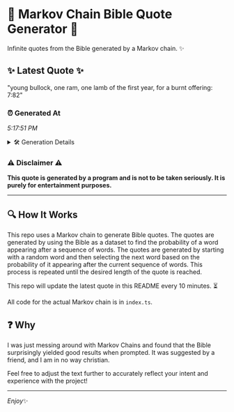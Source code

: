 # 📖 Markov Chain Bible Quote Generator 📖

Infinite quotes from the Bible generated by a Markov chain. ✨

## ✨ Latest Quote ✨
"young bullock, one ram, one lamb of the first year, for a burnt offering: 7:82"

### ⏰ Generated At
*5:17:51 PM*

<details>
    <summary>🛠️ Generation Details</summary>
    <p>
        <strong>🌱 Seed:</strong> young<br>
        <strong>🔄 Iterations:</strong> 14<br>
        <strong>📜 Context History:</strong><br>[ young ]: bullock,<br>[ young, bullock, ]: one<br>[ young, bullock,, one ]: ram,<br>[ young, bullock,, one, ram, ]: one<br>[ young, bullock,, one, ram,, one ]: lamb<br>[ young, bullock,, one, ram,, one, lamb ]: of<br>[ bullock,, one, ram,, one, lamb, of ]: the<br>[ one, ram,, one, lamb, of, the ]: first<br>[ ram,, one, lamb, of, the, first ]: year,<br>[ one, lamb, of, the, first, year, ]: for<br>[ lamb, of, the, first, year,, for ]: a<br>[ of, the, first, year,, for, a ]: burnt<br>[ the, first, year,, for, a, burnt ]: offering:<br>[ first, year,, for, a, burnt, offering: ]: 7:82<br>
    </p>
</details>

### ⚠️ Disclaimer ⚠️
**This quote is generated by a program and is not to be taken seriously. It is purely for entertainment purposes.**

---

## 🔍 How It Works

This repo uses a Markov chain to generate Bible quotes. The quotes are generated by using the Bible as a dataset to find the probability of a word appearing after a sequence of words. The quotes are generated by starting with a random word and then selecting the next word based on the probability of it appearing after the current sequence of words. This process is repeated until the desired length of the quote is reached.

This repo will update the latest quote in this README every 10 minutes. ⏳

All code for the actual Markov chain is in `index.ts`.

## ❓ Why

I was just messing around with Markov Chains and found that the Bible surprisingly yielded good results when prompted. 
It was suggested by a friend, and I am in no way christian.

Feel free to adjust the text further to accurately reflect your intent and experience with the project!

---

*Enjoy*✨
